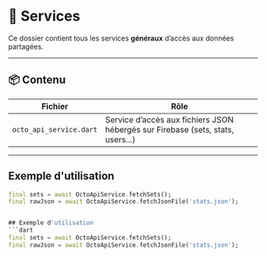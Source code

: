 <!-- 📁 chemin relatif : core\lib\services\README.md -->
# 🔌 Services

Ce dossier contient tous les services **généraux** d’accès aux données partagées.

---

## 📦 Contenu

| Fichier              | Rôle |
|----------------------|------|
| `octo_api_service.dart` | Service d’accès aux fichiers JSON hébergés sur Firebase (sets, stats, users...) |

---

## Exemple d'utilisation

```dart
final sets = await OctoApiService.fetchSets();
final rawJson = await OctoApiService.fetchJsonFile('stats.json');


## Exemple d'utilisation
```dart
final sets = await OctoApiService.fetchSets();
final rawJson = await OctoApiService.fetchJsonFile('stats.json');
